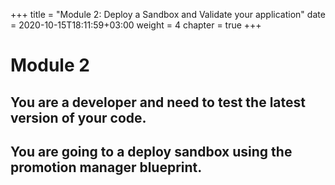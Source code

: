 +++
title = "Module 2: Deploy a Sandbox and Validate your application"
date = 2020-10-15T18:11:59+03:00
weight = 4
chapter = true
+++

# Module 2

## You are a developer and need to test the latest version of your code.

## You are going to a deploy sandbox using the promotion manager blueprint.